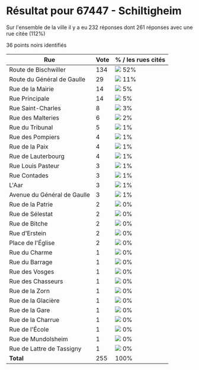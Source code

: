 # Résultat pour 67447 - Schiltigheim

Sur l'ensemble de la ville il y a eu 232 réponses dont 261 réponses avec une rue citée (112%)

36 points noirs identifiés

| Rue | Vote | % / les rues cités|
|-----|------|-------------------|
| Route de Bischwiller | 134 | <img src="../../img/bar_52.gif" />&nbsp;52%|
| Route du Général de Gaulle | 29 | <img src="../../img/bar_11.gif" />&nbsp;11%|
| Rue de la Mairie | 14 | <img src="../../img/bar_5.gif" />&nbsp;5%|
| Rue Principale | 14 | <img src="../../img/bar_5.gif" />&nbsp;5%|
| Rue Saint-Charles | 8 | <img src="../../img/bar_3.gif" />&nbsp;3%|
| Rue des Malteries | 6 | <img src="../../img/bar_2.gif" />&nbsp;2%|
| Rue du Tribunal | 5 | <img src="../../img/bar_1.gif" />&nbsp;1%|
| Rue des Pompiers | 4 | <img src="../../img/bar_1.gif" />&nbsp;1%|
| Rue de la Paix | 4 | <img src="../../img/bar_1.gif" />&nbsp;1%|
| Rue de Lauterbourg | 4 | <img src="../../img/bar_1.gif" />&nbsp;1%|
| Rue Louis Pasteur | 3 | <img src="../../img/bar_1.gif" />&nbsp;1%|
| Rue Contades | 3 | <img src="../../img/bar_1.gif" />&nbsp;1%|
| L'Aar | 3 | <img src="../../img/bar_1.gif" />&nbsp;1%|
| Avenue du Général de Gaulle | 3 | <img src="../../img/bar_1.gif" />&nbsp;1%|
| Rue de la Patrie | 2 | <img src="../../img/bar_0.gif" />&nbsp;0%|
| Rue de Sélestat | 2 | <img src="../../img/bar_0.gif" />&nbsp;0%|
| Rue de Bitche | 2 | <img src="../../img/bar_0.gif" />&nbsp;0%|
| Rue d'Erstein | 2 | <img src="../../img/bar_0.gif" />&nbsp;0%|
| Place de l'Église | 2 | <img src="../../img/bar_0.gif" />&nbsp;0%|
| Rue du Charme | 1 | <img src="../../img/bar_0.gif" />&nbsp;0%|
| Rue du Barrage | 1 | <img src="../../img/bar_0.gif" />&nbsp;0%|
| Rue des Vosges | 1 | <img src="../../img/bar_0.gif" />&nbsp;0%|
| Rue des Chasseurs | 1 | <img src="../../img/bar_0.gif" />&nbsp;0%|
| Rue de la Zorn | 1 | <img src="../../img/bar_0.gif" />&nbsp;0%|
| Rue de la Glacière | 1 | <img src="../../img/bar_0.gif" />&nbsp;0%|
| Rue de la Gare | 1 | <img src="../../img/bar_0.gif" />&nbsp;0%|
| Rue de la Charrue | 1 | <img src="../../img/bar_0.gif" />&nbsp;0%|
| Rue de l'École | 1 | <img src="../../img/bar_0.gif" />&nbsp;0%|
| Rue de Mundolsheim | 1 | <img src="../../img/bar_0.gif" />&nbsp;0%|
| Rue de Lattre de Tassigny | 1 | <img src="../../img/bar_0.gif" />&nbsp;0%|
| **Total** | 255 | 100%|
